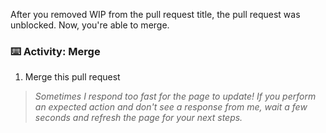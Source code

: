 After you removed WIP from the pull request title, the pull request was unblocked. Now, you're able to merge.

### :keyboard: Activity: Merge
1. Merge this pull request

> _Sometimes I respond too fast for the page to update! If you perform an expected action and don't see a response from me, wait a few seconds and refresh the page for your next steps._
